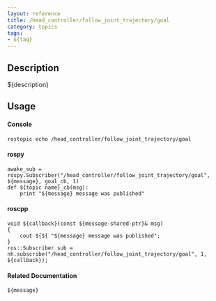```yaml
---
layout: reference
title: /head_controller/follow_joint_trajectory/goal
category: topics
tags: 
- ${tag}
---
```


## Description
${description}

## Usage
#### Console
```
rostopic echo /head_controller/follow_joint_trajectory/goal
```

#### rospy
```
awake_sub = rospy.Subscriber("/head_controller/follow_joint_trajectory/goal", ${message}, goal_cb, 1)
def ${topic name}_cb(msg):
    print "${message} message was published"
```

#### roscpp
```
void ${callback}(const ${message-shared-ptr}& msg)
{
    cout ${${ "${message} message was published";
}
ros::Subscriber sub = nh.subscribe("/head_controller/follow_joint_trajectory/goal", 1, ${callback});
```

#### Related Documentation
``${message}``  